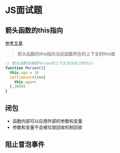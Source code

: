 # JS面试题
## 箭头函数的this指向
[参考文章](https://www.cnblogs.com/dongcanliang/p/7054176.html)
>箭头函数的this指向当前函数所在的上下文的this值
```js
// 箭头函数会捕获Person的上下文当作自己的this
function Person(){
  this.age = 10
  setTimeout(()=>{
    this.age++
  },2000)
}
```

## 闭包
* 函数内部可以应用外部的参数和变量
* 参数和变量不会被垃圾回收机制回收

## 阻止冒泡事件